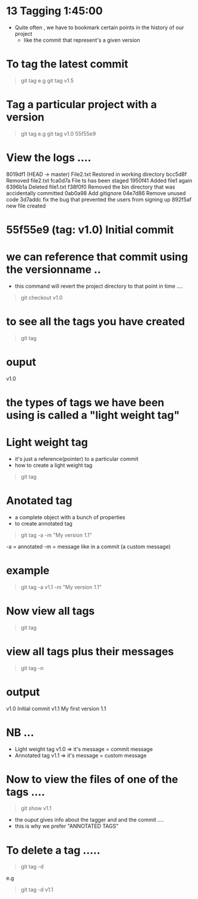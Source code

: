 # 13 Tagging   1:45:00

- Quite often , we have to bookmark certain points in  the history of our project
    - like the commit that represent's a given version


# To tag the latest commit 

> git tag <versionname>
e.g 
> git tag v1.5

# Tag a particular project with a version 

> git tag <versionname> <commitID>
e.g
> git tag v1.0  55f55e9


# View the logs .... 
8019df1 (HEAD -> master) File2.txt Restored in working directory
bcc5d8f Removed file2.txt
fca0d7a File ts has been staged
1950f41 Added file1 again
6396b1a Deleted file1.txt
f38f0f0 Removed the bin directory that was accidentally committed
0ab0a98 Add gitignore
04e7d86 Remove unused code
3d7addc fix the bug that prevented the users from signing up
892f5af new file created
# 55f55e9 (tag: v1.0) Initial commit

# we can reference that commit using the versionname .. 

- this command will revert the project directory to 
that point in time .... 

> git checkout v1.0  



# to see all the tags you have created 

> git tag

# ouput
v1.0


# the types of tags we have been using is called a "light weight tag" 
# Light weight tag

- it's just a reference(pointer) to a particular commit 
- how to create a light weight tag 

> git tag <versionname> <commitID>


# Anotated tag 
- a complete object with a bunch of properties 
- to create annotated tag 

> git tag -a <versionname> -m "My version 1.1"

-a = annotated
-m = message like in a commit (a custom message)

# example 

> git tag -a v1.1 -m "My version 1.1"






# Now view all tags 

> git tag 

# view all tags plus their messages 

> git tag -n 
# output 
v1.0            Initial commit
v1.1            My first version 1.1



# NB ...
 - Light weight tag v1.0  => it's message = commit message 
 - Annotated tag v1.1 => it's message = custom message 





# Now to view the files of one of the tags .... 

> git show v1.1

- the ouput gives info about the tagger and and the commit .... 
- this is why we prefer "ANNOTATED TAGS" 


















# To delete a tag ..... 

> git tag -d <tagname or versionname> 

e.g  

> git tag -d v1.1